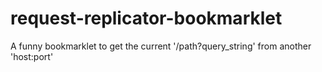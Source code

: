 request-replicator-bookmarklet
==============================

A funny bookmarklet to get the current &#39;/path?query_string&#39; from another &#39;host:port&#39;